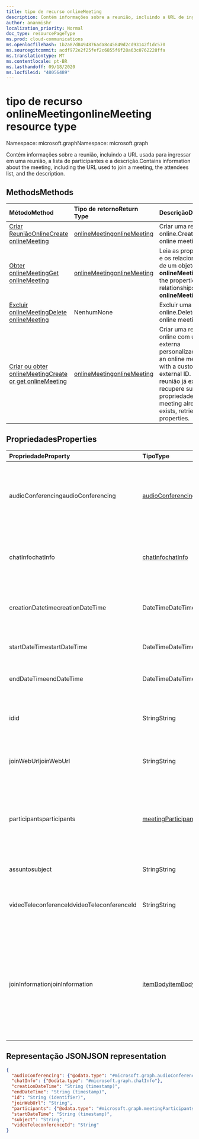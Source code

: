 ```yaml
---
title: tipo de recurso onlineMeeting
description: Contém informações sobre a reunião, incluindo a URL de ingresso, a lista de participantes e a descrição.
author: ananmishr
localization_priority: Normal
doc_type: resourcePageType
ms.prod: cloud-communications
ms.openlocfilehash: 1b2a87d8494876ada8c45849d2cd93142f1dc570
ms.sourcegitcommit: acdf972e2f25fef2c6855f6f28a63c0762228ffa
ms.translationtype: MT
ms.contentlocale: pt-BR
ms.lasthandoff: 09/18/2020
ms.locfileid: "48056489"
---
```

# <a name="onlinemeeting-resource-type"></a><span data-ttu-id="ccdc5-103">tipo de recurso onlineMeeting</span><span class="sxs-lookup"><span data-stu-id="ccdc5-103">onlineMeeting resource type</span></span>

<span data-ttu-id="ccdc5-104">Namespace: microsoft.graph</span><span class="sxs-lookup"><span data-stu-id="ccdc5-104">Namespace: microsoft.graph</span></span>

<span data-ttu-id="ccdc5-105">Contém informações sobre a reunião, incluindo a URL usada para ingressar em uma reunião, a lista de participantes e a descrição.</span><span class="sxs-lookup"><span data-stu-id="ccdc5-105">Contains information about the meeting, including the URL used to join a meeting, the attendees list, and the description.</span></span>

## <a name="methods"></a><span data-ttu-id="ccdc5-106">Methods</span><span class="sxs-lookup"><span data-stu-id="ccdc5-106">Methods</span></span>

| <span data-ttu-id="ccdc5-107">Método</span><span class="sxs-lookup"><span data-stu-id="ccdc5-107">Method</span></span>         | <span data-ttu-id="ccdc5-108">Tipo de retorno</span><span class="sxs-lookup"><span data-stu-id="ccdc5-108">Return Type</span></span> | <span data-ttu-id="ccdc5-109">Descrição</span><span class="sxs-lookup"><span data-stu-id="ccdc5-109">Description</span></span> |
|:---------------|:--------|:----------|
| [<span data-ttu-id="ccdc5-110">Criar ReuniãoOnline</span><span class="sxs-lookup"><span data-stu-id="ccdc5-110">Create onlineMeeting</span></span>](../api/application-post-onlineMeetings.md) | [<span data-ttu-id="ccdc5-111">onlineMeeting</span><span class="sxs-lookup"><span data-stu-id="ccdc5-111">onlineMeeting</span></span>](onlinemeeting.md) | <span data-ttu-id="ccdc5-112">Criar uma reunião online.</span><span class="sxs-lookup"><span data-stu-id="ccdc5-112">Create an online meeting.</span></span> |
| [<span data-ttu-id="ccdc5-113">Obter onlineMeeting</span><span class="sxs-lookup"><span data-stu-id="ccdc5-113">Get onlineMeeting</span></span>](../api/onlinemeeting-get.md) | [<span data-ttu-id="ccdc5-114">onlineMeeting</span><span class="sxs-lookup"><span data-stu-id="ccdc5-114">onlineMeeting</span></span>](onlinemeeting.md) | <span data-ttu-id="ccdc5-115">Leia as propriedades e os relacionamentos de um objeto **onlineMeeting** .</span><span class="sxs-lookup"><span data-stu-id="ccdc5-115">Read the properties and relationships of an **onlineMeeting** object.</span></span> |
| [<span data-ttu-id="ccdc5-116">Excluir onlineMeeting</span><span class="sxs-lookup"><span data-stu-id="ccdc5-116">Delete onlineMeeting</span></span>](../api/onlinemeeting-delete.md) | <span data-ttu-id="ccdc5-117">Nenhum</span><span class="sxs-lookup"><span data-stu-id="ccdc5-117">None</span></span> | <span data-ttu-id="ccdc5-118">Excluir uma reunião online.</span><span class="sxs-lookup"><span data-stu-id="ccdc5-118">Delete an online meeting.</span></span> |
| [<span data-ttu-id="ccdc5-119">Criar ou obter onlineMeeting</span><span class="sxs-lookup"><span data-stu-id="ccdc5-119">Create or get onlineMeeting</span></span>](../api/onlinemeeting-createorget.md) | [<span data-ttu-id="ccdc5-120">onlineMeeting</span><span class="sxs-lookup"><span data-stu-id="ccdc5-120">onlineMeeting</span></span>](onlinemeeting.md) | <span data-ttu-id="ccdc5-121">Criar uma reunião online com uma ID externa personalizada.</span><span class="sxs-lookup"><span data-stu-id="ccdc5-121">Create an online meeting with a custom, external ID.</span></span> <span data-ttu-id="ccdc5-122">Se a reunião já existir, recupere suas propriedades.</span><span class="sxs-lookup"><span data-stu-id="ccdc5-122">If the meeting already exists, retrieve its properties.</span></span> |

## <a name="properties"></a><span data-ttu-id="ccdc5-123">Propriedades</span><span class="sxs-lookup"><span data-stu-id="ccdc5-123">Properties</span></span>

| <span data-ttu-id="ccdc5-124">Propriedade</span><span class="sxs-lookup"><span data-stu-id="ccdc5-124">Property</span></span>                  | <span data-ttu-id="ccdc5-125">Tipo</span><span class="sxs-lookup"><span data-stu-id="ccdc5-125">Type</span></span>                                                   | <span data-ttu-id="ccdc5-126">Descrição</span><span class="sxs-lookup"><span data-stu-id="ccdc5-126">Description</span></span>                                                                                                                |
| :------------------------ | :----------------------------------------------------- | :------------------------------------------------------------------------------------------------------------------------- |
| <span data-ttu-id="ccdc5-127">audioConferencing</span><span class="sxs-lookup"><span data-stu-id="ccdc5-127">audioConferencing</span></span>         | [<span data-ttu-id="ccdc5-128">audioConferencing</span><span class="sxs-lookup"><span data-stu-id="ccdc5-128">audioConferencing</span></span>](audioconferencing.md)              | <span data-ttu-id="ccdc5-129">As informações de acesso de telefone (discagem) para uma reunião online.</span><span class="sxs-lookup"><span data-stu-id="ccdc5-129">The phone access (dial-in) information for an online meeting.</span></span> <span data-ttu-id="ccdc5-130">Apenas leitura.</span><span class="sxs-lookup"><span data-stu-id="ccdc5-130">Read-only.</span></span> |
| <span data-ttu-id="ccdc5-131">chatInfo</span><span class="sxs-lookup"><span data-stu-id="ccdc5-131">chatInfo</span></span>                  | [<span data-ttu-id="ccdc5-132">chatInfo</span><span class="sxs-lookup"><span data-stu-id="ccdc5-132">chatInfo</span></span>](chatinfo.md)                                | <span data-ttu-id="ccdc5-133">As informações de chat associadas a esta reunião online.</span><span class="sxs-lookup"><span data-stu-id="ccdc5-133">The chat information associated with this online meeting.</span></span> |
| <span data-ttu-id="ccdc5-134">creationDatetime</span><span class="sxs-lookup"><span data-stu-id="ccdc5-134">creationDateTime</span></span>          | <span data-ttu-id="ccdc5-135">DateTime</span><span class="sxs-lookup"><span data-stu-id="ccdc5-135">DateTime</span></span>                                               | <span data-ttu-id="ccdc5-136">O horário de criação da reunião em UTC.</span><span class="sxs-lookup"><span data-stu-id="ccdc5-136">The meeting creation time in UTC.</span></span> <span data-ttu-id="ccdc5-137">Somente leitura.</span><span class="sxs-lookup"><span data-stu-id="ccdc5-137">Read-only.</span></span> |
| <span data-ttu-id="ccdc5-138">startDateTime</span><span class="sxs-lookup"><span data-stu-id="ccdc5-138">startDateTime</span></span>             | <span data-ttu-id="ccdc5-139">DateTime</span><span class="sxs-lookup"><span data-stu-id="ccdc5-139">DateTime</span></span>                                               | <span data-ttu-id="ccdc5-140">A hora de início da reunião em UTC.</span><span class="sxs-lookup"><span data-stu-id="ccdc5-140">The meeting start time in UTC.</span></span> |
| <span data-ttu-id="ccdc5-141">endDateTime</span><span class="sxs-lookup"><span data-stu-id="ccdc5-141">endDateTime</span></span>               | <span data-ttu-id="ccdc5-142">DateTime</span><span class="sxs-lookup"><span data-stu-id="ccdc5-142">DateTime</span></span>                                               | <span data-ttu-id="ccdc5-143">A hora de término da reunião em UTC.</span><span class="sxs-lookup"><span data-stu-id="ccdc5-143">The meeting end time in UTC.</span></span> |
| <span data-ttu-id="ccdc5-144">id</span><span class="sxs-lookup"><span data-stu-id="ccdc5-144">id</span></span>                        | <span data-ttu-id="ccdc5-145">String</span><span class="sxs-lookup"><span data-stu-id="ccdc5-145">String</span></span>                                                 | <span data-ttu-id="ccdc5-146">A ID padrão associada à reunião online.</span><span class="sxs-lookup"><span data-stu-id="ccdc5-146">The default ID associated with the online meeting.</span></span> <span data-ttu-id="ccdc5-147">Somente leitura.</span><span class="sxs-lookup"><span data-stu-id="ccdc5-147">Read-only.</span></span> |
| <span data-ttu-id="ccdc5-148">joinWebUrl</span><span class="sxs-lookup"><span data-stu-id="ccdc5-148">joinWebUrl</span></span>                | <span data-ttu-id="ccdc5-149">String</span><span class="sxs-lookup"><span data-stu-id="ccdc5-149">String</span></span>                                                 | <span data-ttu-id="ccdc5-150">A URL de ingresso da reunião online.</span><span class="sxs-lookup"><span data-stu-id="ccdc5-150">The join URL of the online meeting.</span></span> <span data-ttu-id="ccdc5-151">Somente leitura.</span><span class="sxs-lookup"><span data-stu-id="ccdc5-151">Read-only.</span></span>|
| <span data-ttu-id="ccdc5-152">participants</span><span class="sxs-lookup"><span data-stu-id="ccdc5-152">participants</span></span>              | [<span data-ttu-id="ccdc5-153">meetingParticipants</span><span class="sxs-lookup"><span data-stu-id="ccdc5-153">meetingParticipants</span></span>](meetingparticipants.md)          | <span data-ttu-id="ccdc5-154">Os participantes associados à reunião online.</span><span class="sxs-lookup"><span data-stu-id="ccdc5-154">The participants associated with the online meeting.</span></span>  <span data-ttu-id="ccdc5-155">Isso inclui o organizador e os participantes.</span><span class="sxs-lookup"><span data-stu-id="ccdc5-155">This includes the organizer and the attendees.</span></span> |
| <span data-ttu-id="ccdc5-156">assunto</span><span class="sxs-lookup"><span data-stu-id="ccdc5-156">subject</span></span>                   | <span data-ttu-id="ccdc5-157">String</span><span class="sxs-lookup"><span data-stu-id="ccdc5-157">String</span></span>                                                 | <span data-ttu-id="ccdc5-158">O assunto da reunião online.</span><span class="sxs-lookup"><span data-stu-id="ccdc5-158">The subject of the online meeting.</span></span> |
| <span data-ttu-id="ccdc5-159">videoTeleconferenceId</span><span class="sxs-lookup"><span data-stu-id="ccdc5-159">videoTeleconferenceId</span></span>     | <span data-ttu-id="ccdc5-160">String</span><span class="sxs-lookup"><span data-stu-id="ccdc5-160">String</span></span>                                                 | <span data-ttu-id="ccdc5-161">A ID de teleconferência de vídeo.</span><span class="sxs-lookup"><span data-stu-id="ccdc5-161">The video teleconferencing ID.</span></span> <span data-ttu-id="ccdc5-162">Somente leitura.</span><span class="sxs-lookup"><span data-stu-id="ccdc5-162">Read-only.</span></span> |
| <span data-ttu-id="ccdc5-163">joinInformation</span><span class="sxs-lookup"><span data-stu-id="ccdc5-163">joinInformation</span></span> | [<span data-ttu-id="ccdc5-164">itemBody</span><span class="sxs-lookup"><span data-stu-id="ccdc5-164">itemBody</span></span>](itembody.md) | <span data-ttu-id="ccdc5-165">As informações de ingresso no idioma e na variante de localidade especificados no `Accept-Language` cabeçalho HTTP da solicitação.</span><span class="sxs-lookup"><span data-stu-id="ccdc5-165">The join information in the language and locale variant specified in the `Accept-Language` request HTTP header.</span></span> <span data-ttu-id="ccdc5-166">Somente leitura.</span><span class="sxs-lookup"><span data-stu-id="ccdc5-166">Read-only.</span></span> |

## <a name="json-representation"></a><span data-ttu-id="ccdc5-167">Representação JSON</span><span class="sxs-lookup"><span data-stu-id="ccdc5-167">JSON representation</span></span>

<!-- {
  "blockType": "resource",
  "optionalProperties": [

  ],
  "@odata.type": "microsoft.graph.onlineMeeting"
}-->
```json
{
  "audioConferencing": {"@odata.type": "#microsoft.graph.audioConferencing"},
  "chatInfo": {"@odata.type": "#microsoft.graph.chatInfo"},
  "creationDateTime": "String (timestamp)",
  "endDateTime": "String (timestamp)",
  "id": "String (identifier)",
  "joinWebUrl": "String",
  "participants": {"@odata.type": "#microsoft.graph.meetingParticipants"},
  "startDateTime": "String (timestamp)",
  "subject": "String",
  "videoTeleconferenceId": "String"
}
```

<!-- uuid: 8fcb5dbc-d5aa-4681-8e31-b001d5168d79
2015-10-25 14:57:30 UTC -->
<!-- {
  "type": "#page.annotation",
  "description": "onlineMeeting resource",
  "keywords": "",
  "section": "documentation",
  "tocPath": ""
}-->

